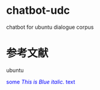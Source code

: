 # chatbot-udc
chatbot for ubuntu dialogue corpus

# 参考文献

ubuntu 


<span style="color:blue">some *This is Blue italic.* text</span>




